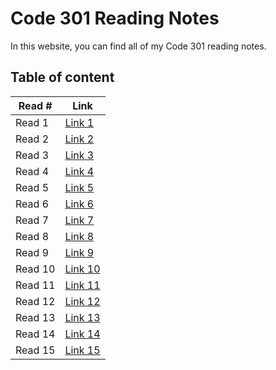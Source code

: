 # Code 301 Reading Notes

In this website, you can find all of my Code 301 reading notes.

## Table of content

| Read # | Link |
|------|------|
| Read 1 | [Link 1](read-01.md) |
| Read 2 | [Link 2](read-02.md) |
| Read 3 | [Link 3](read-03.md) |
| Read 4 | [Link 4](read-04.md) |
| Read 5 | [Link 5](read-05.md) |
| Read 6 | [Link 6](read-06.md) |
| Read 7 | [Link 7](read-07.md) |
| Read 8 | [Link 8](read-08.md) |
| Read 9 | [Link 9](read-09.md) |
| Read 10 | [Link 10](read-10.md) |
| Read 11 | [Link 11]() |
| Read 12 | [Link 12]() |
| Read 13 | [Link 13]() |
| Read 14 | [Link 14]() |
| Read 15 | [Link 15]() |
